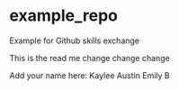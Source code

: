 # example_repo
Example for Github skills exchange

This is the read me
change change change

Add your name here:
Kaylee
Austin
Emily B
